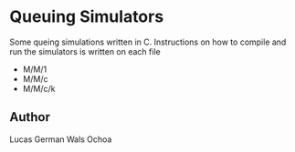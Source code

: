 # Queuing Simulators

Some queing simulations written in C. Instructions on how to compile and run the simulators is written on each file

* M/M/1
* M/M/c
* M/M/c/k

## Author

Lucas German Wals Ochoa
